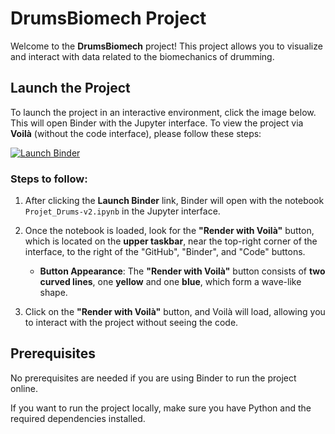 # DrumsBiomech Project

Welcome to the **DrumsBiomech** project! This project allows you to visualize and interact with data related to the biomechanics of drumming.

## Launch the Project

To launch the project in an interactive environment, click the image below. This will open Binder with the Jupyter interface. To view the project via **Voilà** (without the code interface), please follow these steps:

[![Launch Binder](https://mybinder.org/badge_logo.svg)](https://mybinder.org/v2/gh/AurelieSar/DrumsBiomech//main?urlpath=voila%2Frender%2FProjet_Drums-v2.ipynb)

### Steps to follow:

1. After clicking the **Launch Binder** link, Binder will open with the notebook `Projet_Drums-v2.ipynb` in the Jupyter interface.
   
2. Once the notebook is loaded, look for the **"Render with Voilà"** button, which is located on the **upper taskbar**, near the top-right corner of the interface, to the right of the "GitHub", "Binder", and "Code" buttons.

   - **Button Appearance**: The **"Render with Voilà"** button consists of **two curved lines**, one **yellow** and one **blue**, which form a wave-like shape. 
   
3. Click on the **"Render with Voilà"** button, and Voilà will load, allowing you to interact with the project without seeing the code.

## Prerequisites

No prerequisites are needed if you are using Binder to run the project online.

If you want to run the project locally, make sure you have Python and the required dependencies installed.

